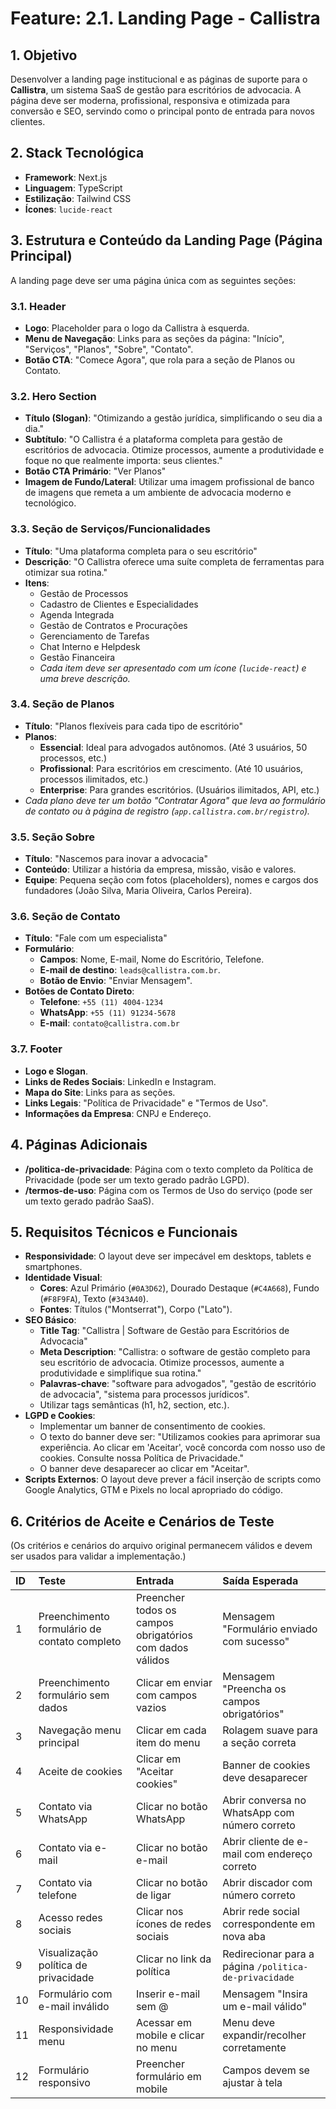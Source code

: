 # Feature: 2.1. Landing Page - Callistra

## 1. Objetivo

Desenvolver a landing page institucional e as páginas de suporte para o **Callistra**, um sistema SaaS de gestão para escritórios de advocacia. A página deve ser moderna, profissional, responsiva e otimizada para conversão e SEO, servindo como o principal ponto de entrada para novos clientes.

## 2. Stack Tecnológica

- **Framework**: Next.js
- **Linguagem**: TypeScript
- **Estilização**: Tailwind CSS
- **Ícones**: `lucide-react`

## 3. Estrutura e Conteúdo da Landing Page (Página Principal)

A landing page deve ser uma página única com as seguintes seções:

### 3.1. Header
- **Logo**: Placeholder para o logo da Callistra à esquerda.
- **Menu de Navegação**: Links para as seções da página: "Início", "Serviços", "Planos", "Sobre", "Contato".
- **Botão CTA**: "Comece Agora", que rola para a seção de Planos ou Contato.

### 3.2. Hero Section
- **Título (Slogan)**: "Otimizando a gestão jurídica, simplificando o seu dia a dia."
- **Subtítulo**: "O Callistra é a plataforma completa para gestão de escritórios de advocacia. Otimize processos, aumente a produtividade e foque no que realmente importa: seus clientes."
- **Botão CTA Primário**: "Ver Planos"
- **Imagem de Fundo/Lateral**: Utilizar uma imagem profissional de banco de imagens que remeta a um ambiente de advocacia moderno e tecnológico.

### 3.3. Seção de Serviços/Funcionalidades
- **Título**: "Uma plataforma completa para o seu escritório"
- **Descrição**: "O Callistra oferece uma suíte completa de ferramentas para otimizar sua rotina."
- **Itens**:
  - Gestão de Processos
  - Cadastro de Clientes e Especialidades
  - Agenda Integrada
  - Gestão de Contratos e Procurações
  - Gerenciamento de Tarefas
  - Chat Interno e Helpdesk
  - Gestão Financeira
  - *Cada item deve ser apresentado com um ícone (`lucide-react`) e uma breve descrição.*

### 3.4. Seção de Planos
- **Título**: "Planos flexíveis para cada tipo de escritório"
- **Planos**:
  - **Essencial**: Ideal para advogados autônomos. (Até 3 usuários, 50 processos, etc.)
  - **Profissional**: Para escritórios em crescimento. (Até 10 usuários, processos ilimitados, etc.)
  - **Enterprise**: Para grandes escritórios. (Usuários ilimitados, API, etc.)
- *Cada plano deve ter um botão "Contratar Agora" que leva ao formulário de contato ou à página de registro (`app.callistra.com.br/registro`).*

### 3.5. Seção Sobre
- **Título**: "Nascemos para inovar a advocacia"
- **Conteúdo**: Utilizar a história da empresa, missão, visão e valores.
- **Equipe**: Pequena seção com fotos (placeholders), nomes e cargos dos fundadores (João Silva, Maria Oliveira, Carlos Pereira).

### 3.6. Seção de Contato
- **Título**: "Fale com um especialista"
- **Formulário**:
  - **Campos**: Nome, E-mail, Nome do Escritório, Telefone.
  - **E-mail de destino**: `leads@callistra.com.br`.
  - **Botão de Envio**: "Enviar Mensagem".
- **Botões de Contato Direto**:
  - **Telefone**: `+55 (11) 4004-1234`
  - **WhatsApp**: `+55 (11) 91234-5678`
  - **E-mail**: `contato@callistra.com.br`

### 3.7. Footer
- **Logo e Slogan**.
- **Links de Redes Sociais**: LinkedIn e Instagram.
- **Mapa do Site**: Links para as seções.
- **Links Legais**: "Política de Privacidade" e "Termos de Uso".
- **Informações da Empresa**: CNPJ e Endereço.

## 4. Páginas Adicionais

- **/politica-de-privacidade**: Página com o texto completo da Política de Privacidade (pode ser um texto gerado padrão LGPD).
- **/termos-de-uso**: Página com os Termos de Uso do serviço (pode ser um texto gerado padrão SaaS).

## 5. Requisitos Técnicos e Funcionais

- **Responsividade**: O layout deve ser impecável em desktops, tablets e smartphones.
- **Identidade Visual**:
  - **Cores**: Azul Primário (`#0A3D62`), Dourado Destaque (`#C4A668`), Fundo (`#F8F9FA`), Texto (`#343A40`).
  - **Fontes**: Títulos ("Montserrat"), Corpo ("Lato").
- **SEO Básico**:
  - **Title Tag**: "Callistra | Software de Gestão para Escritórios de Advocacia"
  - **Meta Description**: "Callistra: o software de gestão completo para seu escritório de advocacia. Otimize processos, aumente a produtividade e simplifique sua rotina."
  - **Palavras-chave**: "software para advogados", "gestão de escritório de advocacia", "sistema para processos jurídicos".
  - Utilizar tags semânticas (h1, h2, section, etc.).
- **LGPD e Cookies**:
  - Implementar um banner de consentimento de cookies.
  - O texto do banner deve ser: "Utilizamos cookies para aprimorar sua experiência. Ao clicar em 'Aceitar', você concorda com nosso uso de cookies. Consulte nossa Política de Privacidade."
  - O banner deve desaparecer ao clicar em "Aceitar".
- **Scripts Externos**: O layout deve prever a fácil inserção de scripts como Google Analytics, GTM e Pixels no local apropriado do código.

## 6. Critérios de Aceite e Cenários de Teste

(Os critérios e cenários do arquivo original permanecem válidos e devem ser usados para validar a implementação.)

| ID | Teste | Entrada | Saída Esperada |
| :---- | :---- | :---- | :---- |
| 1 | Preenchimento formulário de contato completo | Preencher todos os campos obrigatórios com dados válidos | Mensagem "Formulário enviado com sucesso" |
| 2 | Preenchimento formulário sem dados | Clicar em enviar com campos vazios | Mensagem "Preencha os campos obrigatórios" |
| 3 | Navegação menu principal | Clicar em cada item do menu | Rolagem suave para a seção correta |
| 4 | Aceite de cookies | Clicar em "Aceitar cookies" | Banner de cookies deve desaparecer |
| 5 | Contato via WhatsApp | Clicar no botão WhatsApp | Abrir conversa no WhatsApp com número correto |
| 6 | Contato via e-mail | Clicar no botão e-mail | Abrir cliente de e-mail com endereço correto |
| 7 | Contato via telefone | Clicar no botão de ligar | Abrir discador com número correto |
| 8 | Acesso redes sociais | Clicar nos ícones de redes sociais | Abrir rede social correspondente em nova aba |
| 9 | Visualização política de privacidade | Clicar no link da política | Redirecionar para a página `/politica-de-privacidade` |
| 10 | Formulário com e-mail inválido | Inserir e-mail sem @ | Mensagem "Insira um e-mail válido" |
| 11 | Responsividade menu | Acessar em mobile e clicar no menu | Menu deve expandir/recolher corretamente |
| 12 | Formulário responsivo | Preencher formulário em mobile | Campos devem se ajustar à tela |